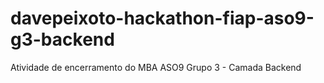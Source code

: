 # davepeixoto-hackathon-fiap-aso9-g3-backend
Atividade de encerramento do MBA ASO9 Grupo 3 - Camada Backend
